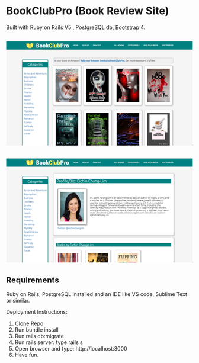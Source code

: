 # BookClubPro (Book Review Site)

Built with Ruby on Rails V5 , PostgreSQL db, Bootstrap 4.


![Alt text](bookclubpro1.png?raw=true "Title")
----------------------------------------
![Alt text](bookclubpro4.png?raw=true "Title")
----------------------------------------


## Requirements

Ruby on Rails, PostgreSQL installed and an IDE like VS code, Sublime Text or similar. 




Deployment Instructions:
1. Clone Repo
2. Run bundle install
3. Run rails db:migrate
4. Run rails server: type rails s
5. Open browser and type: http://localhost:3000
6. Have fun.
